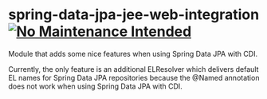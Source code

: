 # spring-data-jpa-jee-web-integration [![No Maintenance Intended](http://unmaintained.tech/badge.svg)](http://unmaintained.tech/)
Module that adds some nice features when using Spring Data JPA with CDI.

Currently, the only feature is an additional ELResolver which delivers default EL names for Spring Data JPA repositories because the @Named annotation does not work when using Spring Data JPA with CDI.
